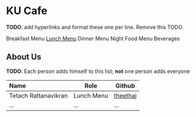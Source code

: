 # KU Cafe

**TODO**: add hyperlinks and format these one per line. Remove this TODO.

Breakfast Menu
[Lunch Menu](https://github.com/theethaj/ku-cafe/blob/lunch-menu/Menu.md#lunch-menu)
Dinner Menu
Night Food Menu
Beverages

## About Us

**TODO**: Each person adds himself to this list; **not** one person adds everyone

| Name      | Role      | Github   |
|:----------|-----------|----------|
| Tetach Rattanavikran | Lunch Menu | [theethaj](https://github.com/theethaj) |
| ...       | ...       | ...      |
